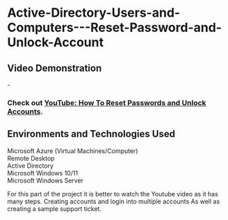 # Active-Directory-Users-and-Computers---Reset-Password-and-Unlock-Account


<h2>Video Demonstration</h2>

-<h3>Check out <a href="https://youtu.be/AXYLhznPy-k" target="_blank">YouTube: How To Reset Passwords and Unlock Accounts</a>.</h3>

<h2>Environments and Technologies Used</h2>

<p>Microsoft Azure (Virtual Machines/Computer)<br />
Remote Desktop<br />
Active Directory<br />
Microsoft Windows 10/11<br />
Microsoft Windows Server</p>


<p>For this part of the project it is better to watch the Youtube video as it has many steps. Creating accounts and login into multiple accounts As well as creating a sample support ticket. 
</p>




